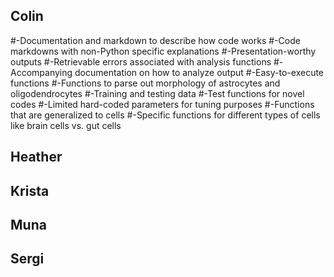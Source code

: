 ## Colin

#-Documentation and markdown to describe how code works
#-Code markdowns with non-Python specific explanations
#-Presentation-worthy outputs
#-Retrievable errors associated with analysis functions
#-Accompanying documentation on how to analyze output
#-Easy-to-execute functions
#-Functions to parse out morphology of astrocytes and oligodendrocytes
#-Training and testing data
#-Test functions for novel codes
#-Limited hard-coded parameters for tuning purposes
#-Functions that are generalized to cells
#-Specific functions for different types of cells like brain cells vs. gut cells

## Heather

## Krista

## Muna

## Sergi
